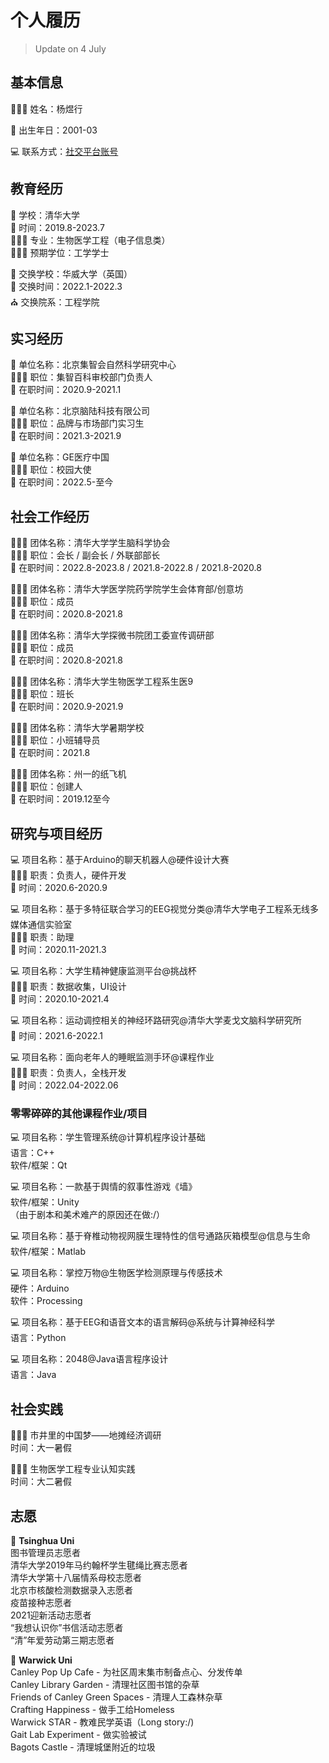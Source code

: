 # 个人履历
> Update on 4 July
## 基本信息
🤵🏻‍♀️ 姓名：杨煜行

📅 出生年日：2001-03  

💻 联系方式：[社交平台账号](socialmedia.md)

## 教育经历
🏫 学校：清华大学     
📅 时间：2019.8-2023.7        
👩🏻‍💻 专业：生物医学工程（电子信息类）     
👩🏻‍🎓 预期学位：工学学士		 

🏫 交换学校：华威大学（英国）	  
📅 交换时间：2022.1-2022.3		   
⛪️ 交换院系：工程学院

## 实习经历
🏢 单位名称：北京集智会自然科学研究中心	    
👩🏻‍💻 职位：集智百科审校部门负责人    
📅 在职时间：2020.9-2021.1     

🏢 单位名称：北京脑陆科技有限公司	    		    
👩🏻‍💻 职位：品牌与市场部门实习生		   
📅 在职时间：2021.3-2021.9     

🏢 单位名称：GE医疗中国	    		    
👩🏻‍💻 职位：校园大使   	   
📅 在职时间：2022.5-至今   

## 社会工作经历
🧑‍🤝‍🧑 团体名称：清华大学学生脑科学协会    
👩🏻‍💻 职位：会长 / 副会长 / 外联部部长    
📅 在职时间：2022.8-2023.8 / 2021.8-2022.8 / 2021.8-2020.8

🧑‍🤝‍🧑 团体名称：清华大学医学院药学院学生会体育部/创意坊    
👩🏻‍💻 职位：成员   
📅 在职时间：2020.8-2021.8 

🧑‍🤝‍🧑 团体名称：清华大学探微书院团工委宣传调研部   
👩🏻‍💻 职位：成员   
📅 在职时间：2020.8-2021.8 

🧑‍🤝‍🧑 团体名称：清华大学生物医学工程系生医9    
👩🏻‍💻 职位：班长   
📅 在职时间：2020.9-2021.9

🧑‍🤝‍🧑 团体名称：清华大学暑期学校  
👩🏻‍💻 职位：小班辅导员    
📅 在职时间：2021.8    

🧑‍🤝‍🧑 团体名称：州一的纸飞机  
👩🏻‍💻 职位：创建人    
📅 在职时间：2019.12至今

## 研究与项目经历
💻 项目名称：基于Arduino的聊天机器人@硬件设计大赛    
👩🏻‍💻 职责：负责人，硬件开发   
📅 时间：2020.6-2020.9   

💻 项目名称：基于多特征联合学习的EEG视觉分类@清华大学电子工程系无线多媒体通信实验室   
👩🏻‍💻 职责：助理  
📅 时间：2020.11-2021.3    

💻 项目名称：大学生精神健康监测平台@挑战杯   
👩🏻‍💻 职责：数据收集，UI设计  
📅 时间：2020.10-2021.4 

💻 项目名称：运动调控相关的神经环路研究@清华大学麦戈文脑科学研究所  
📅 时间：2021.6-2022.1

💻 项目名称：面向老年人的睡眠监测手环@课程作业  
👩🏻‍💻 职责：负责人，全栈开发  
📅 时间：2022.04-2022.06   

### 零零碎碎的其他课程作业/项目
💻 项目名称：学生管理系统@计算机程序设计基础    
语言：C++   
软件/框架：Qt   

💻 项目名称：一款基于舆情的叙事性游戏《墙》     
软件/框架：Unity    
（由于剧本和美术难产的原因还在做:/） 

💻 项目名称：基于脊椎动物视网膜生理特性的信号通路灰箱模型@信息与生命    
软件/框架：Matlab

💻 项目名称：掌控万物@生物医学检测原理与传感技术    
硬件：Arduino   
软件：Processing

💻 项目名称：基于EEG和语音文本的语言解码@系统与计算神经科学   
语言：Python

💻 项目名称：2048@Java语言程序设计  
语言：Java

## 社会实践
🚶🏻‍♀️ 市井里的中国梦——地摊经济调研     
时间：大一暑假

🚶🏻‍♀️ 生物医学工程专业认知实践     
时间：大二暑假

## 志愿 
🏢 **Tsinghua Uni**   
图书管理员志愿者    
清华大学2019年马约翰杯学生毽绳比赛志愿者    
清华大学第十八届情系母校志愿者      
北京市核酸检测数据录入志愿者    
疫苗接种志愿者  
2021迎新活动志愿者  
“我想认识你”书信活动志愿者  
“清”年爱劳动第三期志愿者    

🏢 **Warwick Uni**  
Canley Pop Up Cafe - 为社区周末集市制备点心、分发传单    
Canley Library Garden - 清理社区图书馆的杂草    
Friends of Canley Green Spaces - 清理人工森林杂草   
Crafting Happiness - 做手工给Homeless   
Warwick STAR - 教难民学英语（Long story:/)  
Gait Lab Experiment -  做实验被试   
Bagots Castle   - 清理城堡附近的垃圾    